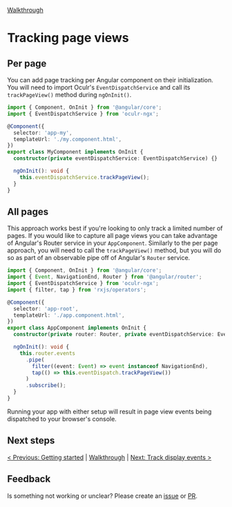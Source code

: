 [Walkthrough](./README.md)

# Tracking page views

## Per page

You can add page tracking per Angular component on their initialization. You will need to import Oculr's `EventDispatchService` and call its `trackPageView()` method during `ngOnInit()`.

```typescript
import { Component, OnInit } from '@angular/core';
import { EventDispatchService } from 'oculr-ngx';

@Component({
  selector: 'app-my',
  templateUrl: './my.component.html',
})
export class MyComponent implements OnInit {
  constructor(private eventDispatchService: EventDispatchService) {}

  ngOnInit(): void {
    this.eventDispatchService.trackPageView();
  }
}
```

## All pages

This approach works best if you're looking to only track a limited number of pages. If you would like to capture all page views you can take advantage of Angular's Router service in your `AppComponent`. Similarly to the per page approach, you will need to call the `trackPageView()` method, but you will do so as part of an observable pipe off of Angular's `Router` service.

```typescript
import { Component, OnInit } from '@angular/core';
import { Event, NavigationEnd, Router } from '@angular/router';
import { EventDispatchService } from 'oculr-ngx';
import { filter, tap } from 'rxjs/operators';

@Component({
  selector: 'app-root',
  templateUrl: './app.component.html',
})
export class AppComponent implements OnInit {
  constructor(private router: Router, private eventDispatchService: EventDispatchService) {}

  ngOnInit(): void {
    this.router.events
      .pipe(
        filter((event: Event) => event instanceof NavigationEnd),
        tap(() => this.eventDispatch.trackPageView())
      )
      .subscribe();
  }
}
```

Running your app with either setup will result in page view events being dispatched to your browser's console.

## Next steps

[< Previous: Getting started](02-tracking-pages.md) | [Walkthrough](README.md) | [Next: Track display events >]()

## Feedback

Is something not working or unclear? Please create an [issue](https://github.com/Progressive/oculr-ngx/issues/new/choose) or [PR](https://github.com/Progressive/oculr-ngx/blob/main/CONTRIBUTING.md).
